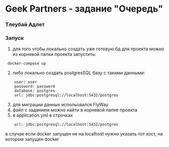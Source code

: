 # Geek Partners - задание "Очередь"

### Тлеубай Адлет
### Запуск
1) для того чтобы локально создать уже готовую бд для проекта можно из корневой папки проекта запустить: 
````
 docker-compose up
````
2) либо локально создать postgresSQL базу с такими данными: 
````
    user: user
    password: password
    database: postgres
    url: jdbc:postgresql://localhost:5432/postgres
````
3) для миграции данных испольовался FlyWay
4) файл с заданием можно найти в корневой папке проекта
5) в application.yml в строчках 
````
    url: jdbc:postgresql://localhost:5432/postgres
````
в случае если docker запущен не на localhost нужно указать тот хост, на котором запущен docker
